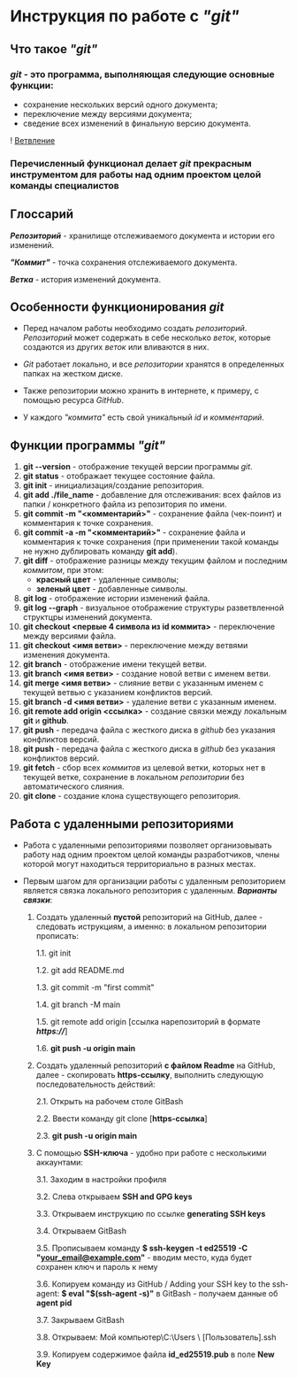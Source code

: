 # Инструкция по работе с _**"git"**_

## Что такое _**"git"**_
### _**git**_ - это программа, выполняющая следующие основные функции:
* сохранение нескольких версий одного документа;
* переключение между версиями документа;
* сведение всех изменений в финальную версию документа.

! [Ветвление](Branches.jpg)

### Перечисленный функционал делает _**git**_ прекрасным инструментом для работы над одним проектом целой команды специалистов

## Глоссарий
_**Репозиторий**_ - хранилище отслеживаемого документа и истории его изменений.

_**"Коммит"**_ - точка сохранения отслеживаемого документа.

_**Ветка**_ - история изменений документа.

## Особенности функционирования _**git**_
* Перед началом работы необходимо создать *репозиторий*. *Репозиторий* может содержать в себе несколько *веток*, которые создаются из других *веток* или вливаются в них.

* *Git* работает локально, и все *репозитории* хранятся в определенных папках на жестком диске.

* Также репозитории можно хранить в интернете, к примеру, с помощью ресурса *GitHub*.

* У каждого *"коммита"* есть свой уникальный *id* и *комментарий*.

## Функции программы _**"git"**_
1. **git --version** - отображение текущей версии программы *git*.
2. **git status** - отображает текущее состояние файла.
3. **git init** - инициализация/создание репозитория.
4. **git add ./file_name** - добавление для отслеживания: всех файлов из папки / конкретного файла из репозитория по имени.
5. **git commit -m "<комментарий>"** - сохранение файла (чек-поинт) и комментария к точке сохранения.
6. **git commit -a -m "<комментарий>"** - сохранение файла и комментария к точке сохранения (при применении такой команды не нужно дублировать команду **git add**).
7. **git diff** - отображение разницы между текущим файлом и последним *коммитом*, при этом:
    * __красный цвет__ - удаленные символы;
    * __зеленый цвет__ - добавленные символы.
8. **git log** - отображение истории изменений файла.
9. **git log --graph** - визуальное отображение структуры разветвленной структцры изменений документа.
10. **git checkout <первые 4 символа из id коммита>** - переключение между версиями файла.
11. **git checkout <имя ветви>** - переключение между ветвями изменения документа.
12. **git branch** - отображение имени текущей ветви.
13. **git branch <имя ветви>** - создание новой ветви с именем ветви.
14. **git merge <имя ветви>** - слияние ветви с указанным именем с текущей ветвью с указанием конфликтов версий.
15. **git branch -d <имя ветви>** - удаление ветви с указанным именем.
16. **git remote add origin <ссылка>** - создание связки между локальным **git** и **github**.
17. **git push** - передача файла с жесткого диска в *github* без указания конфликтов версий.
18. **git push** - передача файла с жесткого диска в *github* без указания конфликтов версий.
19. **git fetch** - сбор всех *коммитов* из целевой ветки, которых нет в текущей ветке, сохранение в локальном *репозитории* без автоматического слияния.
20. **git clone** - создание клона существующего репозитория.

## Работа с удаленными репозиториями

* Работа с удаленными репозиториями позволяет организовывать работу над одним проектом целой команды разработчиков, члены которой могут находиться территориально в разных местах.

* Первым шагом для организации работы с удаленным репозиторием является связка локального репозитория с удаленным. _**Варианты связки**_:

    1. Создать удаленный **пустой** репозиторий на GitHub, далее - следовать иструкциям, а именно: в локальном репозитории прописать:

        1.1. git init

        1.2. git add README.md

        1.3. git commit -m "first commit"

        1.4. git branch -M main

        1.5. git remote add origin [ссылка нарепозиторий в формате _**https://**_]

        1.6. **git push -u origin main**

    2. Создать удаленный репозиторий **с файлом Readme** на GitHub, далее - скопировать **https-ссылку**, выполнить следующую последовательность действий:

        2.1. Открыть на рабочем столе GitBash

        2.2. Ввести команду git clone [**https-ссылка**]

        2.3. **git push -u origin main**

    3. С помощью **SSH-ключа** - удобно при работе с несколькими аккаунтами:

        3.1. Заходим в настройки профиля

        3.2. Слева открываем **SSH and GPG keys**

        3.3. Открываем инструкцию по ссылке **generating SSH keys**

        3.4. Открываем GitBash

        3.5. Прописываем команду **$ ssh-keygen -t ed25519 -C "your_email@example.com"** - вводим место, куда будет сохранен ключ и пароль к нему

        3.6. Копируем команду из GitHub / Adding your SSH key to the ssh-agent: **$ eval "$(ssh-agent -s)"** в GitBash - получаем данные об **agent pid**

        3.7. Закрываем GitBash
        
        3.8. Открываем: Мой компьютер\C:\Users \ [Пользователь]\.ssh

        3.9. Копируем содержимое файла **id_ed25519.pub** в поле **New Key**